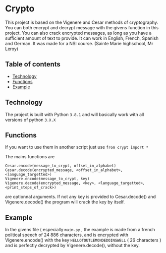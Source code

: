 # Crypto

This project is based on the Vigenere and Cesar methods of cryptography. You can both encrypt and decrypt message with the givens function in this project. You can also crack encrypted messages, as long as you have a sufficient amount of text to provide. It can work in English, French, Spanish and German. It was made for a NSI course. (Sainte Marie highschool, Mr Leroy)

## Table of contents
* [Technology](#technology)
* [Functions](#Functions)
* [Example](#example)

## Technology
The project is built with Python `3.8.1` and will basically work with all versions of python `3.X.X`

## Functions

If you want to use them in another script just use `from crypt import *`

The mains functions are
```
Cesar.encode(message_to_crypt, offset_in_alphabet)
Cesar.decode(encrypted_message, <offset_in_alphabet>, <language_targetted>)
Vigenere.encode(message_to_crypt, key)
Vigenere.decode(encrypted_message, <key>, <language_targetted>, <print_steps_of_crack>)
```
<arguments> are optionnal arguments.
If not any key is provided to Cesar.decode() and Vigenere.decode() the program will crack the key by itself.

## Example

In the givens file ( especially `main.py` , the example is made from a french political speech of 24 886 characters, and is encrypted with Vigenere.encode() with the key `HELLOTOUTLEMONDEDOINGWELL` ( 26 characters ) and is perfectly decrypted by Vigenere.decode(), without the key.
